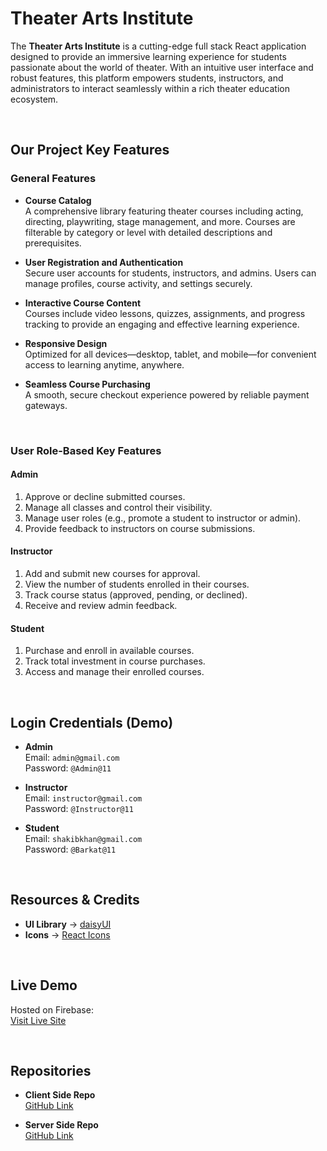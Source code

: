 # Theater Arts Institute

The **Theater Arts Institute** is a cutting-edge full stack React application designed to provide an immersive learning experience for students passionate about the world of theater. With an intuitive user interface and robust features, this platform empowers students, instructors, and administrators to interact seamlessly within a rich theater education ecosystem.

<br/>

## **Our Project Key Features**

### **General Features**
- **Course Catalog**  
  A comprehensive library featuring theater courses including acting, directing, playwriting, stage management, and more. Courses are filterable by category or level with detailed descriptions and prerequisites.

- **User Registration and Authentication**  
  Secure user accounts for students, instructors, and admins. Users can manage profiles, course activity, and settings securely.

- **Interactive Course Content**  
  Courses include video lessons, quizzes, assignments, and progress tracking to provide an engaging and effective learning experience.

- **Responsive Design**  
  Optimized for all devices—desktop, tablet, and mobile—for convenient access to learning anytime, anywhere.

- **Seamless Course Purchasing**  
  A smooth, secure checkout experience powered by reliable payment gateways.

<br/>

### **User Role-Based Key Features**

#### **Admin**
1. Approve or decline submitted courses.
2. Manage all classes and control their visibility.
3. Manage user roles (e.g., promote a student to instructor or admin).
4. Provide feedback to instructors on course submissions.

#### **Instructor**
1. Add and submit new courses for approval.
2. View the number of students enrolled in their courses.
3. Track course status (approved, pending, or declined).
4. Receive and review admin feedback.

#### **Student**
1. Purchase and enroll in available courses.
2. Track total investment in course purchases.
3. Access and manage their enrolled courses.

<br/>

## **Login Credentials (Demo)**

- **Admin**  
  Email: `admin@gmail.com`  
  Password: `@Admin@11`

- **Instructor**  
  Email: `instructor@gmail.com`  
  Password: `@Instructor@11`

- **Student**  
  Email: `shakibkhan@gmail.com`  
  Password: `@Barkat@11`

<br/>

## **Resources & Credits**

- **UI Library** → [daisyUI](https://daisyui.com/)  
- **Icons** → [React Icons](https://react-icons.github.io/react-icons)

<br/>

## **Live Demo**

Hosted on Firebase:  
[Visit Live Site](https://theaterarts.vercel.app/)

<br/>

## **Repositories**

- **Client Side Repo**  
  [GitHub Link](https://github.com/programming-hero-web-course1/b712-summer-camp-client-side-Barkatzx)

- **Server Side Repo**  
  [GitHub Link](https://github.com/programming-hero-web-course1/b7a12-summer-camp-server_side-Barkatzx)